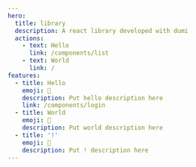 ```yaml
---
hero:
  title: library
  description: A react library developed with dumi
  actions:
    - text: Hello
      link: /components/list
    - text: World
      link: /
features:
  - title: Hello
    emoji: 💎
    description: Put hello description here
    link: /components/login
  - title: World
    emoji: 🌈
    description: Put world description here
  - title: '!'
    emoji: 🚀
    description: Put ! description here
---
```

